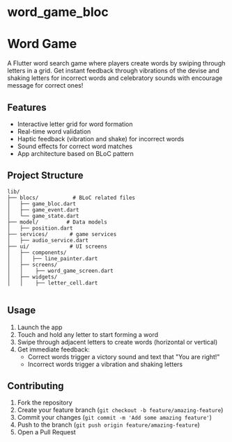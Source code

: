 # word_game_bloc

# Word Game

A Flutter word search game where players create words by swiping through letters in a grid. Get instant feedback through
vibrations of the devise and shaking letters for incorrect words and celebratory sounds with encourage message for
correct ones!

## Features

- Interactive letter grid for word formation
- Real-time word validation
- Haptic feedback (vibration and shake) for incorrect words
- Sound effects for correct word matches
- App architecture based on BLoC pattern


## Project Structure

```
lib/
├── blocs/           # BLoC related files
│   ├── game_bloc.dart
│   ├── game_event.dart
│   └── game_state.dart
├── model/         # Data models
│   ├── position.dart
├── services/       # game services
│   ├── audio_service.dart
├── ui/             # UI screens
│   ├── components/
│   │   ├── line_painter.dart
│   ├── screens/
│   │    ├── word_game_screen.dart
│   ├── widgets/
│   │    ├── letter_cell.dart


```

## Usage

1. Launch the app
2. Touch and hold any letter to start forming a word
3. Swipe through adjacent letters to create words (horizontal or vertical)
4. Get immediate feedback:
    - Correct words trigger a victory sound and text that "You are right!"
    - Incorrect words trigger a vibration and shaking letters

## Contributing

1. Fork the repository
2. Create your feature branch (`git checkout -b feature/amazing-feature`)
3. Commit your changes (`git commit -m 'Add some amazing feature'`)
4. Push to the branch (`git push origin feature/amazing-feature`)
5. Open a Pull Request

